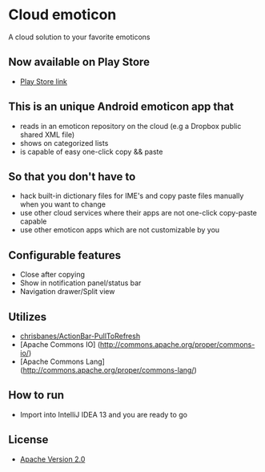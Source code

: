 # Cloud emoticon

A cloud solution to your favorite emoticons

## Now available on Play Store
* [Play Store link](https://play.google.com/store/apps/details?id=org.ktachibana.cloudemoji)

## This is an unique Android emoticon app that
* reads in an emoticon repository on the cloud (e.g a Dropbox public shared XML file)
* shows on categorized lists
* is capable of easy one-click copy && paste

## So that you don't have to
* hack built-in dictionary files for IME's and copy paste files manually when you want to change
* use other cloud services where their apps are not one-click copy-paste capable
* use other emoticon apps which are not customizable by you

## Configurable features
* Close after copying
* Show in notification panel/status bar
* Navigation drawer/Split view

## Utilizes
* [chrisbanes/ActionBar-PullToRefresh](https://github.com/chrisbanes/ActionBar-PullToRefresh)
* [Apache Commons IO] (http://commons.apache.org/proper/commons-io/)
* [Apache Commons Lang] (http://commons.apache.org/proper/commons-lang/)

## How to run
* Import into IntelliJ IDEA 13 and you are ready to go

## License
* [Apache Version 2.0](http://www.apache.org/licenses/LICENSE-2.0)
